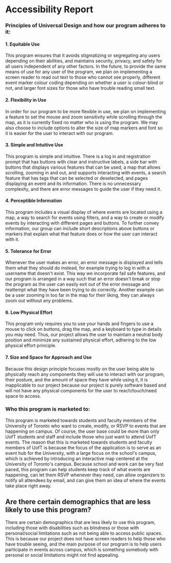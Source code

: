 # Accessibility Report

### Principles of Universal Design and how our program adheres to it:

#### 1. Equitable Use

This program ensures that it avoids stigmatizing or segregating any users depending on their abilities, and maintains security, privacy, and safety
for all users independent of any other factors. In the future, to provide the same means of use for any user of the program, we plan on 
implementing a screen reader to read out text to those who cannot see properly, different event marker colour coding depending on whether
a user is colour-blind or not, and larger font sizes for those who have trouble reading small text.

#### 2. Flexibility in Use

In order for our program to be more flexible in use, we plan on implementing a feature to set the mouse and zoom sensitivity while scrolling
through the map, as it is currently fixed no matter who is using the program. We may also choose to include options to alter the size of
map markers and font so it is easier for the user to interact with our program.

#### 3. Simple and Intuitive Use
This program is simple and intuitive. There is a log in and registration prompt that has buttons with clear and instructive labels,
a side bar with buttons that displays various features that can be used, a map that allows scrolling, zooming in and out, and supports
interacting with events, a search feature that has tags that can be selected or deselected, and pages displaying an event and its information.
There is no unnecessary complexity, and there are error messages to guide the user if they need it.

#### 4. Perceptible Information

This program includes a visual display of where events are located using a map, a way to search for events using filters, and a way to create or
modify events by interacting with different pages and buttons. To further convey information, our group can include short descriptions above
buttons or markers that explain what that feature does or how the user can interact with it.

#### 5. Tolerance for Error

Whenever the user makes an error, an error message is displayed and tells them what they should do instead, for example trying to log in
with a username that doesn't exist. This way we incorporate fail safe features, and our program is arranged in a way such that an error doesn't
break or stop the program as the user can easily exit out of the error message and reattempt what they have been trying to do correctly. 
Another example can be a user zooming in too far in the map for their liking, they can always zoom out without any problems.

#### 6. Low Physical Effort

This program only requires you to use your hands and fingers to use a mouse to click on buttons, drag the map, and a keyboard to type in details you 
may need. Thus, our project allows the user to maintain a neutral body position and minimize any sustained physical effort, adhering to the low
physical effort principle.

#### 7. Size and Space for Approach and Use

Because this design principle focuses mostly on the user being able to physically reach any components they will use to interact with our 
program, their posture, and the amount of space they have while using it, it is inapplicable to our project because our project is purely 
software based and will not have any physical components for the user to reach/touch/need space to access.

### Who this program is marketed to:

This program is marketed towards students and faculty members of the University of Toronto who want to create, modify, or RSVP to events that are happening on campus. Of course, the user base could be more than only UofT students and staff and include those who just want to attend UofT events. The reason that this is marketed towards students and faculty members of UofT is because the focus of the application is to serve as an event hub for the University, with a large
focus on the school's campus, which is achieved by introducing an interactive map centered at the University of Toronto's campus. Because school and work can be very fast paced, this program can help students keep track of what events are happening,
can let them RSVP whenever they need, can allow organizers to notify all attendees by email, and can give them an idea of where
the events take place right away.

## Are there certain demographics that are less likely to use this program? 

There are certain demographics that are less likely to use this program, including those with disabilities such as blindness or those with personal/social limitations such as not being able to access public spaces. This is because our project does not have screen readers to help those who have trouble seeing, and the main purpose of our program is to help users participate in events across campus, which is something somebody with personal or social limitations might not find appealing.
